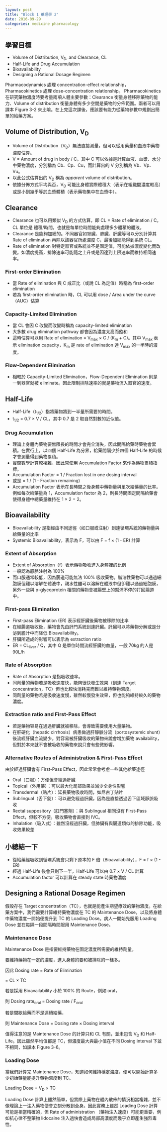 ```yaml
---
layout: post
title: "Block 1 藥理學 2"
date: 2016-09-29
categories: medicine pharmacology
---
```

## 學習目標

 * Volume of Distribution, V<sub>D</sub>, and Clearance, CL
 * Half-Life and Drug Accumulation
 * Bioavailability
 * Designing a Rational Dosage Regimen

Pharmacodynamics 處理 concentration-effect relationship，Pharmacokinetics 處理 dose-concentration relationship。
Pharmacokinetics 在研究藥物濃度時要考量兩項人體主要參數：Clearance 衡量身體移除藥物的能力、Volume of distribution 衡量身體有多少空間是藥物的分佈範圍。兩者可以用課本 Figure 3-2 來比喻。在上完這次課後，應該要有能力從藥物參數中規劃出簡單的給藥方案。

## Volume of Distribution, V<sub>D</sub>

 * Volume of Distribution（V<sub>D</sub>）無法直接測量，但可以從用藥量和血液中藥物濃度估算。
 * V = Amount of drug in body / C。其中 C 可以依據是計算血液、血漿、水分中藥物濃度，分別稱為 Cb、Cp、Cu，而計算出的 V 分別稱為 Vb、Vp、Vu。
 * 以此公式估算出的 V<sub>D</sub> 稱為 *apparent* volume of distribution。
 * 依據分佈方式平均與否，V<sub>D</sub> 可能比身體實際體積大（表示在組織間濃度較高）或是小到幾乎等於血漿體積（表示藥物集中在血漿中）。

## Clearance

 * Clearance 也可以用類似 V<sub>D</sub> 的方式估算，即 CL = Rate of elimination / C。CL 單位是 體積/時間，也就是每單位時間能夠處理多少體積的體液。
 * Clearance 是能夠加總的。不同器官如腎臟、肺臟、肝臟等可以分別計算其 Rate of elimination 再除以該器官所處濃度 C，最後加總能得到系統 CL。
 * Rate of elimination 對特定器官或系統並不是固定值，可能依據濃度變化而改變。如濃度提高，排除速率可能隨之上升或是因達到上限速率而維持相同速率。

### First-order Elimination

 * 當 Rate of elimination 與 C 成正比（或說 CL 為定值）時稱為 first-order elimination
 * 若為 first-order elimination 時，CL 可以用 dose / Area under the curve（AUC）估算

### Capacity-Limited Elimination

 * 當 CL 會因 C 改變而改變時稱為 capacity-limited elimination
 * 大多數 drug elimination pathway 都會因為濃度太高而飽和
 * 這時估算可以用 Rate of elimination = V<sub>max</sub> &times; C / (K<sub>m</sub> + C)。其中 V<sub>max</sub> 表示 elimination capacity，K<sub>m</sub> 是 rate of elimination 達 V<sub>max</sub> 的一半時的濃度。

### Flow-Dependent Elimination

 * 相較於 Capacity-Limited Elimination，Flow-Dependent Elimination 則是一到器官就被 eliminate。因此限制排除速率的就是藥物流入器官的速度。

## Half-Life

 * Half-Life（t<sub>1/2</sub>）指將藥物將到一半量所需要的時間。
 * t<sub>1/2</sub> = 0.7 &times; V / CL，其中 0.7 是 2 取自然對數的近似值。

### Drug Accumulation

 * 理論上身體內藥物要無限長的時間才會完全消失，因此間隔給藥時藥物會累積。在實行上，以四個 Half-Life 為分界，給藥間隔少於四個 Half-Life 的時候才會測量得到藥物累積。
 * 實際數學計算較複雜，因此常使用 Accumulation Factor 來作為藥物累積指標。
 * Accumulation Factor = 1 / Fraction lost in one dosing interval
 * 或是 = 1 / (1 - Fraction remaining)
 * Accumulation Factor 表示在長時間之後身體中藥物量與單次給藥量的比率。例如每次給藥量為 1，Accumulation factor 為 2，則長時間固定間隔給藥會使得身體中總藥量維持在 1 &times; 2 = 2。

## Bioavailability

 * Bioavailability 是指經由不同途徑（如口服或注射）到達循環系統的藥物量與給藥量的比率
 * Systemic Bioavailability，表示為 F，可以由 F = f &times; (1 - ER) 計算

### Extent of Absorption

 * Extent of Absorption（f）表示藥物吸收進入身體裡的比例
 * 一般認為靜脈注射為 100%
 * 而口服通常較低，因為腸道可能無法 100% 吸收藥物。脂溶性藥物可以通過細胞膜但難以溶解在體液中，親水性雖可以溶解在體液中但卻難以通過細胞膜，另外一些與 p-glycoprotein 相關的藥物會被腸壁上的幫浦不停的打回腸道中。

### First-pass Elimination

 * First-pass Elimination (ER) 表示經肝臟後藥物被移除的比率
 * 在經腸道吸收後，藥物會先由肝門系統到達肝臟。肝臟可以將藥物分解或是分泌到膽汁中而降低 Bioavailability。
 * 肝臟所造成的影響可以表示為 extraction ratio
 * ER = CL<sub>liver</sub> / Q，其中 Q 是單位時間流經肝臟的血量，一般 70kg 的人是 90L/h

### Rate of Absorption

 * Rate of Absorption 是指吸收速率。
 * 同劑量的藥物若是吸收速度快，能夠很快發生效果（到達 Target concentration，TC）但也比較快消耗完而難以維持藥物濃度。
 * 同劑量的藥物若是吸收速度慢，雖然較慢發生效果，但也能夠維持較久的藥物濃度。

### Extraction ratio and First-Pass Effect

 * 若是藥物容易在通過肝臟就被移除，會導致需要使用大量藥物。
 * 在肝硬化（hepatic cirrhosis）病患做過肝靜脈分流（portosystemic shunt）後流經肝臟血流變少。對容易被肝臟吸收的藥物來說會增加藥物 availability，但對於本來就不會被吸收的藥物來說只會有些微影響。

### Alternative Routes of Administration & First-Pass Effect

由於經過肝臟會有 First-Pass Effect，因此常常會考慮一些其他給藥途徑

 * Oral（口服）：方便但會經過肝臟
 * Topical（外用藥）：可以最大化局部效果並減少全身性影響
 * Transdermal（貼片）：延長藥物吸收時間，如尼古丁貼片
 * Sublingual（舌下錠）：可以避免經過肝臟，因為是直接透過舌下區域靜脈吸收
 * Rectal suppository（肛門塞劑）：與 Sublingual 相同沒有 First-Pass Effect，但較不方便。吸收藥物會直接到 IVC。
 * Inhalation（吸入式）：雖然沒經過肝臟，但肺臟有與腸道類似的排除功能，吸收效果較差

## 小總結一下

 * 從給藥經吸收到循環系統會只剩下原本的 F 倍（Bioavailability），F = f &times; (1 - ER)
 * 經過 Half-Life 後會只剩下一半，Half-Life 可以由 0.7 &times; V / CL 計算
 * Accumulation factor 可以計算在 steady state 時藥物濃度

## Designing a Rational Dosage Regimen

假設存在 Target concentration（TC），也就是能產生期望療效的藥物濃度。在給藥方案中，我們需要計算維持藥物濃度在 TC 的 Maintenance Dose，以及將身體中藥物濃度一開始便提升到 TC 的 Loading Dose。病人一開始先服用 Loading Dose 並在每隔一段間隔時間服用 Maintenance Dose。

### Maintenance Dose

Maintenance Dose 是指要維持藥物在固定濃度所需要的維持劑量。

要維持藥物在一定的濃度，進入身體的要和被排除的一樣多。

因此 Dosing rate = Rate of Elimination

= CL &times; TC

若是採用 Bioavailability 小於 100% 的 Route，例如 oral，

則 Dosing rate<sub>oral</sub> = Dosing rate / F<sub>oral</sub>

若是間歇給藥而不是連續給藥，

則 Maintenance Dose = Dosing rate &times; Dosing interval

值得注意的是 Maintenance Dose 的計算只和 CL 有關，並未包含 V<sub>D</sub> 和 Half-Life。因此雖然平均值都是 TC，但濃度最大與最小值在不同 Dosing interval 下並不相同，如課本 Figure 3-6。

### Loading Dose

當我們計算完 Maintenance Dose，知道如何維持穩定濃度，便可以開始計算多少初始藥量能提升藥物濃度到 TC。

Loading Dose = V<sub>D</sub> &times; TC

Loading Dose 計算上雖然簡單，但實際上藥物在體內散佈的情況相當複雜，並不像理論上一注入藥物便會立刻分散到全身。因此實務上雖然 Loading Dose 計算可能是相當精確的，但 Rate of administration （藥物注入速度）可能更重要，例如抗心律不整藥物 lidocaine 注入過快會造成局部高濃度而幾乎立即產生強烈毒性。
